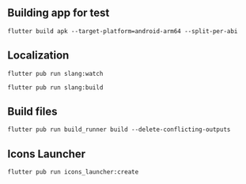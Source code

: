 
## Building app for test
```shell
flutter build apk --target-platform=android-arm64 --split-per-abi
```

## Localization
```shell
flutter pub run slang:watch
```
```shell
flutter pub run slang:build
```

## Build files
```shell
flutter pub run build_runner build --delete-conflicting-outputs
```

## Icons Launcher
```shell
flutter pub run icons_launcher:create
```